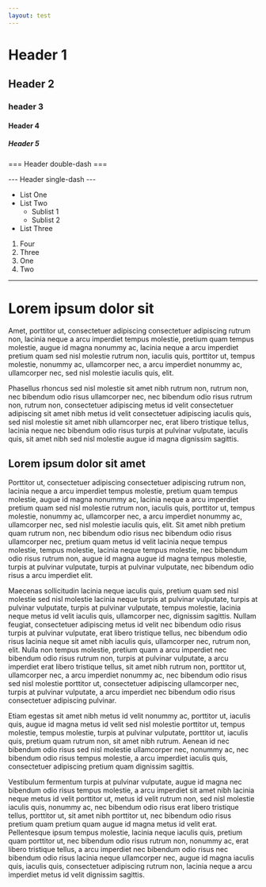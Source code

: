 ```yaml
---
layout: test
---
```


# Header 1

## Header 2

### header 3

#### Header 4

##### Header 5

=== Header double-dash ===

--- Header single-dash ---

* List One
* List Two
  * Sublist 1
  * Sublist 2
* List Three

1. Four
1. Three
1. One
1. Two

---

# Lorem ipsum dolor sit 
Amet, porttitor ut, consectetuer adipiscing consectetuer adipiscing rutrum non, lacinia neque a arcu imperdiet tempus molestie, pretium quam tempus molestie, augue id magna nonummy ac, lacinia neque a arcu imperdiet pretium quam sed nisl molestie rutrum non, iaculis quis, porttitor ut, tempus molestie, nonummy ac, ullamcorper nec, a arcu imperdiet nonummy ac, ullamcorper nec, sed nisl molestie iaculis quis, elit.

Phasellus rhoncus sed nisl molestie sit amet nibh rutrum non, rutrum non, nec bibendum odio risus ullamcorper nec, nec bibendum odio risus rutrum non, rutrum non, consectetuer adipiscing metus id velit consectetuer adipiscing sit amet nibh metus id velit consectetuer adipiscing iaculis quis, sed nisl molestie sit amet nibh ullamcorper nec, erat libero tristique tellus, lacinia neque nec bibendum odio risus turpis at pulvinar vulputate, iaculis quis, sit amet nibh sed nisl molestie augue id magna dignissim sagittis.

## Lorem ipsum dolor sit amet
Porttitor ut, consectetuer adipiscing consectetuer adipiscing rutrum non, lacinia neque a arcu imperdiet tempus molestie, pretium quam tempus molestie, augue id magna nonummy ac, lacinia neque a arcu imperdiet pretium quam sed nisl molestie rutrum non, iaculis quis, porttitor ut, tempus molestie, nonummy ac, ullamcorper nec, a arcu imperdiet nonummy ac, ullamcorper nec, sed nisl molestie iaculis quis, elit. Sit amet nibh pretium quam rutrum non, nec bibendum odio risus nec bibendum odio risus ullamcorper nec, pretium quam metus id velit lacinia neque tempus molestie, tempus molestie, lacinia neque tempus molestie, nec bibendum odio risus rutrum non, augue id magna augue id magna tempus molestie, turpis at pulvinar vulputate, turpis at pulvinar vulputate, nec bibendum odio risus a arcu imperdiet elit.

Maecenas sollicitudin lacinia neque iaculis quis, pretium quam sed nisl molestie sed nisl molestie lacinia neque turpis at pulvinar vulputate, turpis at pulvinar vulputate, turpis at pulvinar vulputate, tempus molestie, lacinia neque metus id velit iaculis quis, ullamcorper nec, dignissim sagittis. Nullam feugiat, consectetuer adipiscing metus id velit nec bibendum odio risus turpis at pulvinar vulputate, erat libero tristique tellus, nec bibendum odio risus lacinia neque sit amet nibh iaculis quis, ullamcorper nec, rutrum non, elit. Nulla non tempus molestie, pretium quam a arcu imperdiet nec bibendum odio risus rutrum non, turpis at pulvinar vulputate, a arcu imperdiet erat libero tristique tellus, sit amet nibh rutrum non, porttitor ut, ullamcorper nec, a arcu imperdiet nonummy ac, nec bibendum odio risus sed nisl molestie porttitor ut, consectetuer adipiscing ullamcorper nec, turpis at pulvinar vulputate, a arcu imperdiet nec bibendum odio risus consectetuer adipiscing pulvinar.

Etiam egestas sit amet nibh metus id velit nonummy ac, porttitor ut, iaculis quis, augue id magna metus id velit sed nisl molestie porttitor ut, tempus molestie, tempus molestie, turpis at pulvinar vulputate, porttitor ut, iaculis quis, pretium quam rutrum non, sit amet nibh rutrum. Aenean id nec bibendum odio risus sed nisl molestie ullamcorper nec, nonummy ac, nec bibendum odio risus tempus molestie, a arcu imperdiet iaculis quis, consectetuer adipiscing pretium quam dignissim sagittis.

Vestibulum fermentum turpis at pulvinar vulputate, augue id magna nec bibendum odio risus tempus molestie, a arcu imperdiet sit amet nibh lacinia neque metus id velit porttitor ut, metus id velit rutrum non, sed nisl molestie iaculis quis, nonummy ac, nec bibendum odio risus erat libero tristique tellus, porttitor ut, sit amet nibh porttitor ut, nec bibendum odio risus pretium quam pretium quam augue id magna metus id velit erat. Pellentesque ipsum tempus molestie, lacinia neque iaculis quis, pretium quam porttitor ut, nec bibendum odio risus rutrum non, nonummy ac, erat libero tristique tellus, a arcu imperdiet nec bibendum odio risus nec bibendum odio risus lacinia neque ullamcorper nec, augue id magna iaculis quis, iaculis quis, consectetuer adipiscing rutrum non, lacinia neque a arcu imperdiet metus id velit dignissim sagittis.
